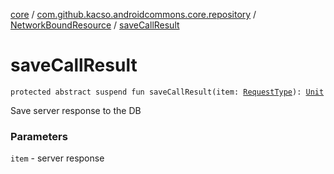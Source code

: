 [core](../../index.md) / [com.github.kacso.androidcommons.core.repository](../index.md) / [NetworkBoundResource](index.md) / [saveCallResult](./save-call-result.md)

# saveCallResult

`protected abstract suspend fun saveCallResult(item: `[`RequestType`](index.md#RequestType)`): `[`Unit`](https://kotlinlang.org/api/latest/jvm/stdlib/kotlin/-unit/index.html)

Save server response to the DB

### Parameters

`item` - server response